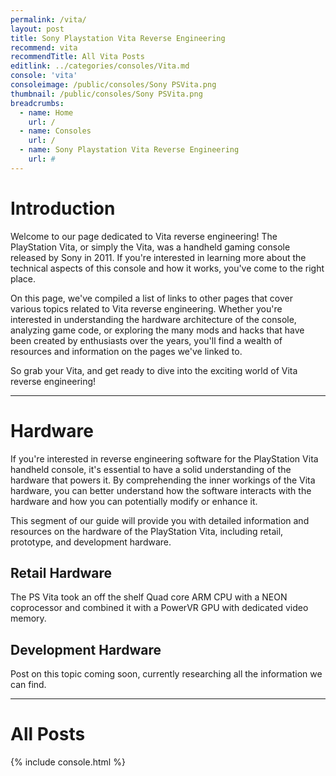 ```yaml
---
permalink: /vita/
layout: post
title: Sony Playstation Vita Reverse Engineering
recommend: vita
recommendTitle: All Vita Posts
editlink: ../categories/consoles/Vita.md
console: 'vita'
consoleimage: /public/consoles/Sony PSVita.png
thumbnail: /public/consoles/Sony PSVita.png
breadcrumbs:
  - name: Home
    url: /
  - name: Consoles
    url: /
  - name: Sony Playstation Vita Reverse Engineering
    url: #
---
```


# Introduction
Welcome to our page dedicated to Vita reverse engineering! The PlayStation Vita, or simply the Vita, was a handheld gaming console released by Sony in 2011. If you're interested in learning more about the technical aspects of this console and how it works, you've come to the right place. 

On this page, we've compiled a list of links to other pages that cover various topics related to Vita reverse engineering. Whether you're interested in understanding the hardware architecture of the console, analyzing game code, or exploring the many mods and hacks that have been created by enthusiasts over the years, you'll find a wealth of resources and information on the pages we've linked to. 

So grab your Vita, and get ready to dive into the exciting world of Vita reverse engineering!

---
# Hardware
If you're interested in reverse engineering software for the PlayStation Vita handheld console, it's essential to have a solid understanding of the hardware that powers it. By comprehending the inner workings of the Vita hardware, you can better understand how the software interacts with the hardware and how you can potentially modify or enhance it.

This segment of our guide will provide you with detailed information and resources on the hardware of the PlayStation Vita, including retail, prototype, and development hardware.

## Retail Hardware
The PS Vita took an off the shelf Quad core ARM CPU with a NEON coprocessor and combined it with a PowerVR GPU with dedicated video memory.

## Development Hardware
Post on this topic coming soon, currently researching all the information we can find.

---
# All Posts
<div>

{% include console.html %}
</div>
